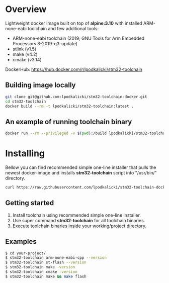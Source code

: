 # Overview

Lightweight docker image built on top of **alpine:3.10** with installed ARM-none-eabi toolchain and few additional tools:
* ARM-none-eabi toolchain (2019; GNU Tools for Arm Embedded Processors 8-2019-q3-update)
* stlink (v1.5)
* make (v4.2)
* cmake (v3.14)

DockerHub: https://hub.docker.com/r/lpodkalicki/stm32-toolchain

## Building image locally

```bash
git clone git@github.com:lpodkalicki/stm32-toolchain-docker.git
cd stm32-toolchain
docker build --rm -t lpodkalicki/stm32-toolchain:latest .
```

## An example of running toolchain binary

```bash
docker run --rm --privileged -v $(pwd):/build lpodkalicki/stm32-toolchain arm-none-eabi-cpp -version
```

# Installing

Bellow you can find recommended simple one-line installer that pulls the newest docker-image and installs **stm32-toolchain** script into "/usr/bin/" directory.

```bash
curl https://raw.githubusercontent.com/lpodkalicki/stm32-toolchain-docker/master/install.sh | bash -s --
```

## Getting started

1. Install toolchain using recommended simple one-line installer.
2. Use super command **stm32-toolchain** for all toolchain binaries. 
3. Execute toolchain binaries inside your working/project directory. 

## Examples

```bash
$ cd your-project/
$ stm32-toolchain arm-none-eabi-cpp --version
$ stm32-toolchain st-flash --version
$ stm32-toolchain make -version
$ stm32-toolchain cmake -version
$ stm32-toolchain make && make flash
```
